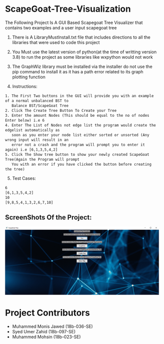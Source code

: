 # ScapeGoat-Tree-Visualization
The Following Project Is A GUI Based Scapegoat Tree Visualizer that contains two examples and a user input scapegoat tree 

1. There is A LibraryMustInstall.txt file that includes directions to all the libraries that were used to code this project

2. You Must use the latest version of python(at the time of writting version 3.8) to run the project as some libraries like wxpython would not work

3. The GraphWiz library must be installed via the installer do not use the pip command to install it as it has a path error related to its graph plotting function

4. Instructions:
```
1. The First Two buttons in the GUI will provide you with an example of a normal unbalanced BST to 
   Balance BST/ScapeGoat Tree
2. Click The Create Tree Button To Create your Tree
3. Enter the amount Nodes (This should be equal to the no of nodes Enter below) i.e 6
4. Enter The List of Nodes not edge list the program would create the edgelist automatically as 
   soon as you enter your node list either sorted or unsorted (Any wrong input will result in an 
   error not a crash and the program will prompt you to enter it again) i.e [6,1,3,5,4,2]
5. Click The Show tree button to show your newly created ScapeGoat Tree(Again the Program will prompt
   You with an error if you have clicked the button before creating the tree)
```
5. Test Cases:
```
6
[6,1,3,5,4,2]
10
[9,8,5,4,1,3,2,6,7,10]
```
## ScreenShots Of the Project:
![ScreenShot1](https://github.com/monisj/ScapeGoat-Tree-Visualization/blob/master/screenshots/Capture1.PNG)
# Project Contributors
* Muhammed Monis Jawed (18b-036-SE)
* Syed Umer Zahid (18b-097-SE)
* Muhammed Mohsin (18b-023-SE)

